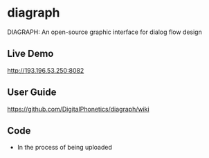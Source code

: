 # diagraph
DIAGRAPH: An open-source graphic interface for dialog flow design

## Live Demo

http://193.196.53.250:8082

## User Guide

https://github.com/DigitalPhonetics/diagraph/wiki

## Code

* In the process of being uploaded

